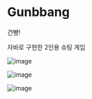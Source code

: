 # Gunbbang

건빵!

자바로 구현한 2인용 슈팅 게임

![image](https://github.com/dameun2224/gunbbang/assets/113423804/59cdd506-956e-4bb2-bfc8-9c20e8b5c3b2)

![image](https://github.com/dameun2224/gunbbang/assets/113423804/eab71a74-d14a-4440-8ff4-ba412d06a297)

![image](https://github.com/dameun2224/gunbbang/assets/113423804/ea9c1648-8901-4039-862f-c1ad5022f71b)
